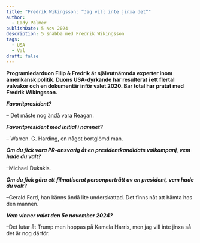 ```yaml
---
title: "Fredrik Wikingsson: ”Jag vill inte jinxa det”"
author:
  - Lady Palmer
publishDate: 5 Nov 2024
description: 5 snabba med Fredrik Wikingsson
tags:
  - USA
  - Val
draft: false
---
```

**Programledarduon Filip & Fredrik är självutnämnda experter inom amerikansk politik. Duons USA-dyrkande har resulterat i ett flertal valvakor och en dokumentär inför valet 2020. Bar total har pratat med Fredrik Wikingsson.**

***Favoritpresident?***

– Det måste nog ändå vara Reagan.



***Favoritpresident med initial i namnet?***

– Warren. G. Harding, en något bortglömd man.



***Om du fick vara PR-ansvarig åt en presidentkandidats valkampanj, vem hade du valt?***

–Michael Dukakis.



***Om du fick göra ett filmatiserat personporträtt av en president, vem hade du valt?***

–Gerald Ford, han känns ändå lite underskattad. Det finns nåt att hämta hos den mannen.



***Vem vinner valet den 5e november 2024?***

–Det lutar åt Trump men hoppas på Kamela Harris, men jag vill inte jinxa så det är nog därför.
